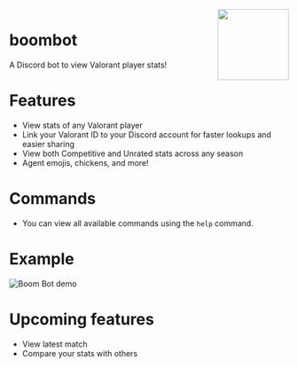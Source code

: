 <img align="right" src="https://i.imgur.com/Olky6Uv.png" height="128" width="128">

# boombot
A Discord bot to view Valorant player stats!
# Features
* View stats of any Valorant player
* Link your Valorant ID to your Discord account for faster lookups and easier sharing
* View both Competitive and Unrated stats across any season
* Agent emojis, chickens, and more!
# Commands
* You can view all available commands using the `help` command.
# Example
![Boom Bot demo](https://i.imgur.com/bFn6ogX.gif)

# Upcoming features
* View latest match
* Compare your stats with others
